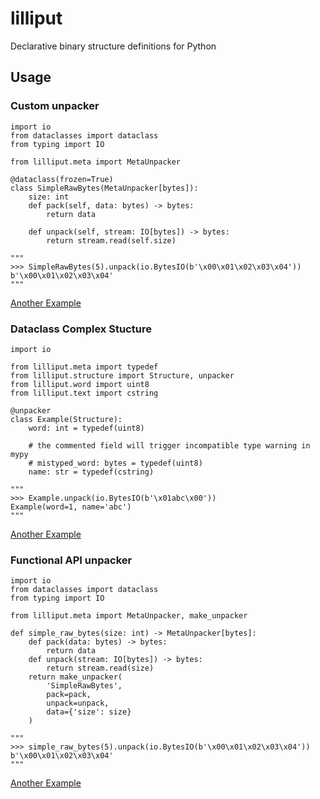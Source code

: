 # lilliput
Declarative binary structure definitions for Python

## Usage

### Custom unpacker
```
import io
from dataclasses import dataclass
from typing import IO

from lilliput.meta import MetaUnpacker

@dataclass(frozen=True)
class SimpleRawBytes(MetaUnpacker[bytes]):
    size: int
    def pack(self, data: bytes) -> bytes:
        return data

    def unpack(self, stream: IO[bytes]) -> bytes:
        return stream.read(self.size)

"""
>>> SimpleRawBytes(5).unpack(io.BytesIO(b'\x00\x01\x02\x03\x04'))
b'\x00\x01\x02\x03\x04'
"""
```
[Another Example](lilliput/word.py)

### Dataclass Complex Stucture
```
import io

from lilliput.meta import typedef
from lilliput.structure import Structure, unpacker
from lilliput.word import uint8
from lilliput.text import cstring

@unpacker
class Example(Structure):
    word: int = typedef(uint8)

    # the commented field will trigger incompatible type warning in mypy
    # mistyped_word: bytes = typedef(uint8)  
    name: str = typedef(cstring)

"""
>>> Example.unpack(io.BytesIO(b'\x01abc\x00'))
Example(word=1, name='abc')
"""
```
[Another Example](examples/structured.py)

### Functional API unpacker
```
import io
from dataclasses import dataclass
from typing import IO

from lilliput.meta import MetaUnpacker, make_unpacker

def simple_raw_bytes(size: int) -> MetaUnpacker[bytes]:
    def pack(data: bytes) -> bytes:
        return data
    def unpack(stream: IO[bytes]) -> bytes:
        return stream.read(size)
    return make_unpacker(
        'SimpleRawBytes',
        pack=pack,
        unpack=unpack,
        data={'size': size}
    )

"""
>>> simple_raw_bytes(5).unpack(io.BytesIO(b'\x00\x01\x02\x03\x04'))
b'\x00\x01\x02\x03\x04'
"""
```
[Another Example](examples/functional.py)
